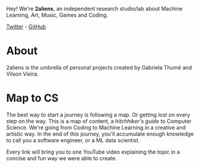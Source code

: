 Hey! We're __2aliens__, an independent research studio/lab about
Machine Learning, Art, Music, Games and Coding.

[Twitter](https://twitter.com/002aliens) - [GitHub](https://github.com/2aliens)

# About

2aliens is the umbrella of personal projects created by Gabriela Thumé and
Vilson Vieira.

<!-- <div class="about_box">
  <img src="g.png" />
  <img src="v.png" />
</div> -->

# Map to CS

The best way to start a journey is following a map. Or getting lost on every step on the way.
This is a map of content, a *hitchhiker's guide* to Computer Science. We're going from Coding
to Machine Learning in a creative and artistic way. In the end of this journey, you'll accumulate
enough knowledge to call you a software engineer, or a ML data scientist.

Every link will bring you to one YouTube video explaining the topic in a concise and fun way we
were able to create.

